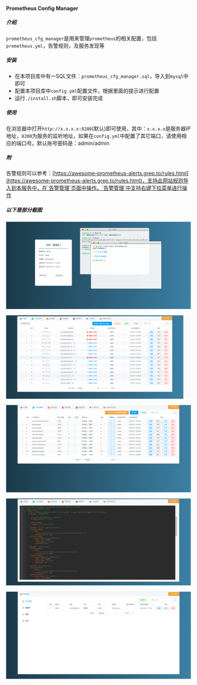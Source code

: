 #### Prometheus Config Manager

##### 介绍

`prometheus_cfg_manager`是用来管理`prometheus`的相关配置，包括`prometheus.yml`，告警规则，及服务发现等

##### 安装

* 在本项目库中有一SQL文件：`prometheus_cfg_manager.sql`，导入到`mysql`中即可
* 配置本项目库中`config.yml`配置文件，根据里面的提示进行配置
* 运行`./install.sh`脚本，即可安装完成

##### 使用

在浏览器中打开`http://x.x.x.x:8200`(默认)即可使用，其中：`x.x.x.x`是服务器IP地址，`8200`为服务的监听地址，如果在`config.yml`中配置了其它端口，请使用相应的端口号。默认账号密码是：admin/admin

##### 附

告警规则可以参考：[https://awesome-prometheus-alerts.grep.to/rules.html](https://awesome-prometheus-alerts.grep.to/rules.html)，支持此网站规则导入到本服务中，在`告警管理`页面中操作。`告警管理`中支持右键下拉菜单进行操作



##### 以下是部分截图

![](images\person.png)

![](images\ipManager.png)

![](images\group.png)

![](images\ymlView.png)

![](images\admin.png)
